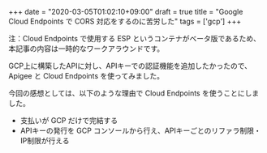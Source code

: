 +++
date = "2020-03-05T01:02:10+09:00"
draft = true
title = "Google Cloud Endpoints で CORS 対応をするのに苦労した"
tags = ['gcp']
+++

注：Cloud Endpoints で使用する ESP というコンテナがベータ版であるため、本記事の内容は一時的なワークアラウンドです。

GCP上に構築したAPIに対し、APIキーでの認証機能を追加したかったので、
Apigee と Cloud Endpoints を使ってみました。

今回の感想としては、以下のような理由で Cloud Endpoints を使うことにしました。

* 支払いが GCP だけで完結する
* APIキーの発行を GCP コンソールから行え、APIキーごとのリファラ制限・IP制限が行える

<!--more-->

#
